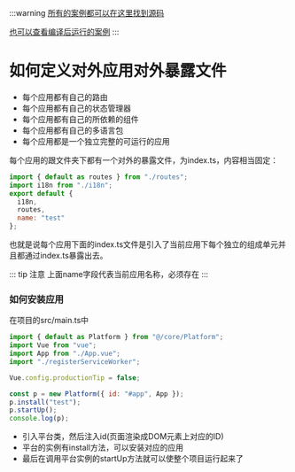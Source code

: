 :::warning
[所有的案例都可以在这里找到源码](https://github.com/justbefree-org/vue2-ts)

[也可以查看编译后运行的案例](https://template-v2.dullar.xyz)
:::
# 如何定义对外应用对外暴露文件


  - 每个应用都有自己的路由
  - 每个应用都有自己的状态管理器
  - 每个应用都有自己的所依赖的组件
  - 每个应用都有自己的多语言包
  - 每个应用都是一个独立完整的可运行的应用


每个应用的跟文件夹下都有一个对外的暴露文件，为index.ts，内容相当固定：

```js
import { default as routes } from "./routes";
import i18n from "./i18n";
export default {
  i18n,
  routes,
  name: "test"
};

```
也就是说每个应用下面的index.ts文件是引入了当前应用下每个独立的组成单元并且都通过index.ts暴露出去。

::: tip 注意
上面name字段代表当前应用名称，必须存在
:::

### 如何安装应用

在项目的src/main.ts中

```js
import { default as Platform } from "@/core/Platform";
import Vue from "vue";
import App from "./App.vue";
import "./registerServiceWorker";

Vue.config.productionTip = false;

const p = new Platform({ id: "#app", App });
p.install("test");
p.startUp();
console.log(p);

```

- 引入平台类，然后注入id(页面渲染成DOM元素上对应的ID)
- 平台的实例有install方法，可以安装对应的应用
- 最后在调用平台实例的startUp方法就可以使整个项目运行起来了

